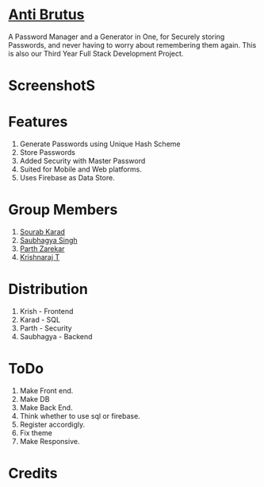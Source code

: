 # [Anti Brutus](https://antibrutus.surge.sh)

A Password Manager and a Generator in One, for Securely storing Passwords, and never having to worry about remembering them again.
This is also our Third Year Full Stack Development Project.

# ScreenshotS

# Features

1. Generate Passwords using Unique Hash Scheme
2. Store Passwords
3. Added Security with Master Password
4. Suited for Mobile and Web platforms.
5. Uses Firebase as Data Store.

# Group Members

1. [Sourab Karad](https://github.com/sourab777karad)
2. [Saubhagya Singh](https://github.com/SaubhagyaSingh)
3. [Parth Zarekar](https://github.com/Parth4123)
4. [Krishnaraj T](https://krishnarajt.surge.sh)

# Distribution

1. Krish - Frontend
2. Karad - SQL
3. Parth - Security
4. Saubhagya - Backend

# ToDo

1. Make Front end.
2. Make DB
3. Make Back End.
4. Think whether to use sql or firebase.
5. Register accordigly.
6. Fix theme
7. Make Responsive.

# Credits
